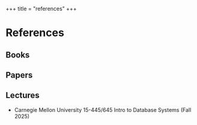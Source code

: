 +++
title = "references"
+++

# References

## Books

## Papers

## Lectures

- Carnegie Mellon University 15-445/645 Intro to Database Systems (Fall 2025)
